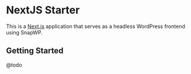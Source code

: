 # NextJS Starter

This is a [Next.js](https://nextjs.org/) application that serves as a headless WordPress frontend using SnapWP.

## Getting Started

@todo
